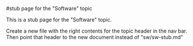 #stub page for the "Software" topic

This is a stub page for the "Software" topic.


Create a new file with the right contents for the topic header in the nav bar.
Then point that header to the new document instead of "sw/sw-stub.md"
